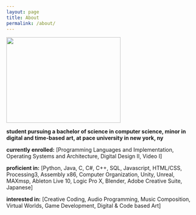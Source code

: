```yaml
---
layout: page
title: About
permalink: /about/
---
```

<img src="https://i.imgur.com/EyfQ5Qz.jpg" width="300" height="225">

**student pursuing a bachelor of science in computer science, minor in digital and time-based art, at pace university in new york, ny**

**currently enrolled:**
[Programming Languages and Implementation, 
Operating Systems and Architecture,
Digital Design II, 
Video I]

**proficient in:**
[Python,
Java,
C,
C#,
C++,
SQL,
Javascript,
HTML/CSS,
Processing3,
Assembly x86,
Computer Organization,
Unity,
Unreal,
MAXmsp,
Ableton Live 10,
Logic Pro X,
Blender,
Adobe Creative Suite,
Japanese]


**interested in:**
[Creative Coding,
Audio Programming,
Music Composition,
Virtual Worlds,
Game Development,
Digital & Code based Art]
